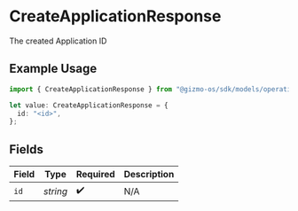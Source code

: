 # CreateApplicationResponse

The created Application ID

## Example Usage

```typescript
import { CreateApplicationResponse } from "@gizmo-os/sdk/models/operations";

let value: CreateApplicationResponse = {
  id: "<id>",
};
```

## Fields

| Field              | Type               | Required           | Description        |
| ------------------ | ------------------ | ------------------ | ------------------ |
| `id`               | *string*           | :heavy_check_mark: | N/A                |